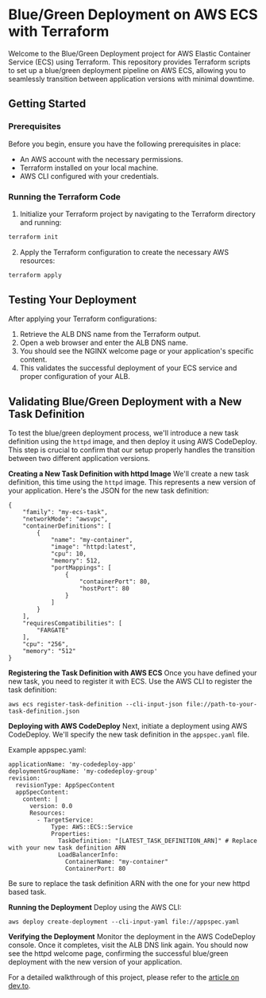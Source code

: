 # Blue/Green Deployment on AWS ECS with Terraform

Welcome to the Blue/Green Deployment project for AWS Elastic Container Service (ECS) using Terraform. This repository provides Terraform scripts to set up a blue/green deployment pipeline on AWS ECS, allowing you to seamlessly transition between application versions with minimal downtime.

## Getting Started

### Prerequisites

Before you begin, ensure you have the following prerequisites in place:
- An AWS account with the necessary permissions.
- Terraform installed on your local machine.
- AWS CLI configured with your credentials.

### Running the Terraform Code

1. Initialize your Terraform project by navigating to the Terraform directory and running:

```bash
terraform init
```

2. Apply the Terraform configuration to create the necessary AWS resources:

```bash
terraform apply
```

## Testing Your Deployment

After applying your Terraform configurations:

1. Retrieve the ALB DNS name from the Terraform output.
2. Open a web browser and enter the ALB DNS name.
3. You should see the NGINX welcome page or your application's specific content.
4. This validates the successful deployment of your ECS service and proper configuration of your ALB.

## Validating Blue/Green Deployment with a New Task Definition

To test the blue/green deployment process, we'll introduce a new task definition using the `httpd` image, and then deploy it using AWS CodeDeploy. This step is crucial to confirm that our setup properly handles the transition between two different application versions.

**Creating a New Task Definition with httpd Image**
We'll create a new task definition, this time using the `httpd` image. This represents a new version of your application. Here's the JSON for the new task definition:

```
{
    "family": "my-ecs-task",
    "networkMode": "awsvpc",
    "containerDefinitions": [
        {
            "name": "my-container",
            "image": "httpd:latest",
            "cpu": 10,
            "memory": 512,
            "portMappings": [
                {
                    "containerPort": 80,
                    "hostPort": 80
                }
            ]
        }
    ],
    "requiresCompatibilities": [
        "FARGATE"
    ],
    "cpu": "256",
    "memory": "512"
}
```

**Registering the Task Definition with AWS ECS**
Once you have defined your new task, you need to register it with ECS. Use the AWS CLI to register the task definition:

```
aws ecs register-task-definition --cli-input-json file://path-to-your-task-definition.json
```
**Deploying with AWS CodeDeploy**
Next, initiate a deployment using AWS CodeDeploy. We'll specify the new task definition in the `appspec.yaml` file.

Example appspec.yaml:

```
applicationName: 'my-codedeploy-app'
deploymentGroupName: 'my-codedeploy-group'
revision:
  revisionType: AppSpecContent
  appSpecContent:
    content: |
      version: 0.0
      Resources:
        - TargetService:
            Type: AWS::ECS::Service
            Properties:
              TaskDefinition: "[LATEST_TASK_DEFINITION_ARN]" # Replace with your new task definition ARN
              LoadBalancerInfo:
                ContainerName: "my-container"
                ContainerPort: 80

```
Be sure to replace the task definition ARN with the one for your new httpd based task.

**Running the Deployment**
Deploy using the AWS CLI:

```
aws deploy create-deployment --cli-input-yaml file://appspec.yaml
```

**Verifying the Deployment**
Monitor the deployment in the AWS CodeDeploy console. Once it completes, visit the ALB DNS link again. You should now see the httpd welcome page, confirming the successful blue/green deployment with the new version of your application.

For a detailed walkthrough of this project, please refer to the [article on dev.to](https://dev.to/bardawilpeter/zero-downtime-deployments-with-aws-and-terraform-182f).
